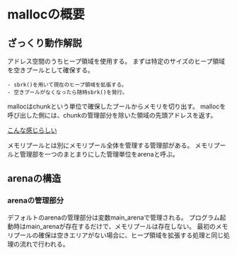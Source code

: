 # mallocの概要

## ざっくり動作解説

アドレス空間のうちヒープ領域を使用する。
まずは特定のサイズのヒープ領域を空きプールとして確保する。

    - sbrk()を用いて現在のヒープ領域を拡張する。
    - 空きプールがなくなったら随時sbrk()を発行。

mallocはchunkという単位で確保したプールからメモリを切り出す。
mallocを呼び出した側には、chunkの管理部分を除いた領域の先頭アドレスを返す。

[こんな感じらしい](https://qiita.com/kaityo256/items/9e78b507940b2292bf79)

メモリプールとは別にメモリプール全体を管理する管理部がある。
メモリプールと管理部を一つのまとまりにした管理単位をarenaと呼ぶ。

## arenaの構造
### arenaの管理部分

デフォルトのarenaの管理部分は変数main_arenaで管理される。
プログラム起動時はmain_arenaが存在するだけで、メモリプールは存在しない。
最初のメモリプールの確保は空きエリアがない場合に、ヒープ領域を拡張する処理と同じ処理の流れで行われる。

